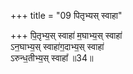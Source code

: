 +++
title = "09 पितृभ्यस् स्वाहा"

+++
पि॒तृभ्य॒स् स्वाहा॑ म॒घाभ्य॒स् स्वाहा॑  
ऽन॒घाभ्य॒स् स्वाहा॑ग॒दाभ्य॒स् स्वाहा॑  
ऽरुन्ध॒तीभ्य॒स् स्वाहा᳚ ॥34॥